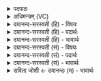 <details><summary>पदपाठः</summary>

प्रा॒णः। च॒। मे॒। अ॒पा॒न इत्य॑पऽआ॒नः। च॒। मे॒। व्या॒न इति॑ विऽआ॒नः। च॒। मे॒। असुः॑। च॒। मे॒। चि॒त्तम्। च॒। मे॒। आधी॑त॒मित्याऽधी॑तम्। च॒। मे॒। वाक्। च॒। मे॒। मनः॑। च॒। मे॒। चक्षुः॑। च॒। मे॒। श्रोत्र॑म्। च॒। मे। दक्षः॑। च॒। मे॒। बलम्। च॒। मे॒। य॒ज्ञेन॑। क॒ल्प॒न्ता॒म्। २।
</details>

<details><summary>अधिमन्त्रम् (VC)</summary>

- प्रजापतिर्देवता
- देवा ऋषयः
- भुरिगतिजगती
- निषादः
</details>

<details><summary>दयानन्द-सरस्वती (हि) - विषयः</summary>

फिर उसी विषय को अगले मन्त्र में कहा है ॥
</details>

<details><summary>दयानन्द-सरस्वती (हि) - पदार्थः</summary>

पदार्थान्वयभाषाः -  (मे) मेरा (प्राणः) हृदयस्थ जीवनमूल (च) और कण्ठ देश में रहनेवाला पवन (मे) मेरा (अपानः) नाभि से नीचे को जाने (च) और नाभि में ठहरनेवाला पवन (मे) मेरा (व्यानः) शरीर की सन्धियों में व्याप्त (च) और धनञ्जय जो कि शरीर के रुधिर आदि को बढ़ाता है, वह पवन (मे) मेरा (असुः) नाग आदि प्राण का भेद (च) तथा अन्य पवन (मे) मेरी (चित्तम्) स्मृति अर्थात् सुधि रहनी (च) और बुद्धि (मे) मेरा (आधीतम्) अच्छे प्रकार किया हुआ निश्चित ज्ञान (च) और रक्षा किया हुआ विषय (मे) मेरी (वाक्) वाणी (च) और सुनना (मे) मेरी (मनः) संकल्प-विकल्प रूप अन्तःकरण की वृत्ति (च) अहङ्कारवृत्ति (मे) मेरा (चक्षुः) जिससे कि मैं देखता हूँ, वह नेत्र (च) और प्रत्यक्ष प्रमाण (मे) मेरा (श्रोत्रम्) जिससे कि मैं सुनता हूँ, वह कान (च) और प्रत्येक विषय पर वेद का प्रमाण (मे) मेरी (दक्षः) चतुराई (च) और तत्काल भान होना तथा (मे) मेरा (बलम्) बल (च) और पराक्रम ये सब (यज्ञेन) धर्म के अनुष्ठान से (कल्पन्ताम्) समर्थ हों ॥२ ॥
</details>

<details><summary>दयानन्द-सरस्वती (हि) - भावार्थः</summary>

भावार्थभाषाः -  मनुष्य लोग साधनों के सहित अपने प्राण आदि पदार्थों को धर्म के आचरण करने में संयुक्त करें ॥२ ॥
</details>

<details><summary>दयानन्द-सरस्वती (सं) - विषयः</summary>

पुनस्तमेव विषयमाह ॥
</details>

<details><summary>दयानन्द-सरस्वती (सं) - पदार्थः</summary>

पदार्थान्वयभाषाः -  मे प्राणश्च मेऽपानश्च मे व्यानश्च मेऽसुश्च मे चित्तं म आधीतं च मे वाक् च मे मनश्च मे चक्षुश्च मे श्रोत्रं च मे दक्षश्च मे बलं च यज्ञेन कल्पन्तां समर्था भवन्तु ॥२ ॥
</details>

<details><summary>दयानन्द-सरस्वती (सं) - भावार्थः</summary>

भावार्थभाषाः -  मनुष्याः ससाधनान् प्राणादीन् धर्मानुष्ठानाय नियोजयन्तु ॥२ ॥
</details>

<details><summary>सविता जोशी ← दयानन्दः (म) - भावार्थः</summary>

भावार्थभाषाः -  माणसांनी, सर्व साधनांसह (प्राण, अपान, व्यान इत्यादी तसेच चित्त, मन, वाणी, चक्षू, श्रोत्र इत्यादी) आपले प्राण वगैरे धर्माचरणात संयुक्त करावे.
</details>